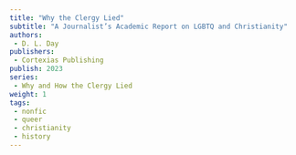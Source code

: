 ```yaml
---
title: "Why the Clergy Lied"
subtitle: "A Journalist’s Academic Report on LGBTQ and Christianity"
authors: 
 - D. L. Day
publishers: 
 - Cortexias Publishing
publish: 2023
series: 
 - Why and How the Clergy Lied
weight: 1
tags: 
 - nonfic
 - queer
 - christianity
 - history
---
```

